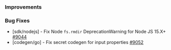 ### Improvements

### Bug Fixes

- [sdk/nodejs] - Fix Node `fs.rmdir` DeprecationWarning for Node JS 15.X+
  [#9044](https://github.com/pulumi/pulumi/pull/9044)
- [codegen/go] - Fix secret codegen for input properties
  [#9052](https://github.com/pulumi/pulumi/pull/9052)
